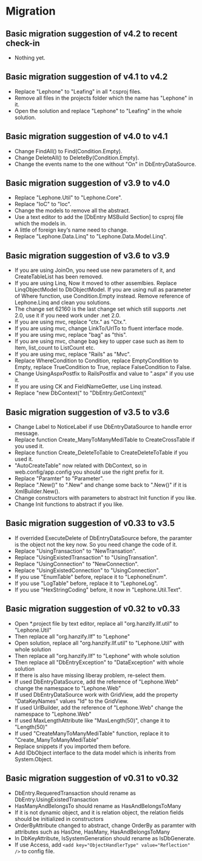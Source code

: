Migration
==========

Basic migration suggestion of v4.2 to recent check-in
----------

* Nothing yet.

Basic migration suggestion of v4.1 to v4.2
----------

* Replace "Lephone" to "Leafing" in all *.csproj files.
* Remove all files in the projects folder which the name has "Lephone" in it.
* Open the solution and replace "Lephone" to "Leafing" in the whole solution.

Basic migration suggestion of v4.0 to v4.1
----------

* Change FindAll() to Find(Condition.Empty).
* Change DeleteAll() to DeleteBy(Condition.Empty).
* Change the events name to the one without "On" in DbEntryDataSource.

Basic migration suggestion of v3.9 to v4.0
----------

* Replace "Lephone.Util" to "Lephone.Core".
* Replace "IoC" to "Ioc".
* Change the models to remove all the abstract.
* Use a text editor to add the [DbEntry MSBuild Section] to csproj file which the models in.
* A little of foreign key‘s name need to change.
* Replace "Lephone.Data.Linq" to "Lephone.Data.Model.Linq".

Basic migration suggestion of v3.6 to v3.9
----------

* If you are using JoinOn, you need use new parameters of it, and CreateTableList has been removed.
* If you are using Linq, Now it moved to other assemlbies. Replace LinqObjectModel to DbObjectModel. If you are using null as parameter of Where function, use Condition.Empty instead. Remove reference of Lephone.Linq and clean you solutions.
* The change set 62160 is the last change set which still supports .net 2.0, use it if you need work under .net 2.0.
* If you are using mvc, replace "ctx." as "Ctx.".
* If you are using mvc, change LinkTo/UrlTo to fluent interface mode.
* If you are using mvc, replace "bag" as "this".
* If you are using mvc, change bag key to upper case such as item to Item, list_count to ListCount etc.
* If you are using mvc, replace "Rails" as "Mvc".
* Replace WhereCondition to Condition, replace EmptyCondition to Empty, replace TrueCondition to True, replace FalseCondition to False.
* Change UsingAspxPostfix to RailsPostfix and value to ".aspx" if you use it.
* If you are using CK<T> and FieldNameGetter<T>, use Linq instead.
* Replace "new DbContext(" to "DbEntry.GetContext("

Basic migration suggestion of v3.5 to v3.6
----------

* Change Label to NoticeLabel if use DbEntryDataSource to handle error message.
* Replace function Create_ManyToManyMediTable to CreateCrossTable if you used it.
* Replace function Create_DeleteToTable to CreateDeleteToTable if you used it.
* "AutoCreateTable" now related with DbContext, so in web.config/app.config you should use the right prefix for it.
* Replace "Paramter" to "Parameter".
* Replace ".New()" to ".New" and change some back to ".New()" if it is XmlBuilder.New().
* Change constructors with parameters to abstract Init function if you like.
* Change Init functions to abstract if you like.

Basic migration suggestion of v0.33 to v3.5
----------

* If overrided ExecuteDelete of DbEntryDataSource before, the paramter is the object not the key now. So you need change the code of it.
* Replace "UsingTransaction" to "NewTransation".
* Replace "UsingExistedTransaction" to "UsingTransation".
* Replace "UsingConnection" to "NewConnection".
* Replace "UsingExistedConnection" to "UsingConnection".
* If you use "EnumTable" before, replace it to "LephoneEnum".
* If you use "LogTable" before, replace it to "LephoneLog".
* If you use "HexStringCoding" before, it now in "Lephone.Util.Text".

Basic migration suggestion of v0.32 to v0.33
----------

* Open *.project file by text editor, replace all "org.hanzify.llf.util" to "Lephone.Util"
* Then replace all "org.hanzify.llf" to "Lephone"
* Open solution, replace all "org.hanzify.llf.util" to "Lephone.Util" with whole solution
* Then replace all "org.hanzify.llf" to "Lephone" with whole solution
* Then replace all "DbEntryException" to "DataException" with whole solution
* If there is also have missing liberay problem, re-select them.
* If used DbEntryDataSource, add the reference of "Lephone.Web" change the namespace to "Lephone.Web"
* If used DbEntryDataSource work with GridView, add the property "DataKeyNames" values "Id" to the GridView.
* If used UrlBuilder, add the reference of "Lephone.Web" change the namespace to "Lephone.Web"
* If used MaxLengthAttribute like "MaxLength(50)", change it to "Length(50)"
* If used "CreateManyToManyMediTable" function, replace it to "Create_ManyToManyMediTable"
* Replace snippets if you imported them before.
* Add IDbObject interface to the data model which is inherits from System.Object.

Basic migration suggestion of v0.31 to v0.32
----------

* DbEntry.RequeredTransaction should rename as DbEntry.UsingExistedTransaction
* HasManyAndBelongsTo should rename as HasAndBelongsToMany
* If it is not dynamic object, and it is relation object, the relation fields should be initialized in constructors
* OrderByAttribute changed to abstract, change OrderBy as paramter with attributes such as HasOne, HasMany, HasAndBelongsToMany
* In DbKeyAttribute, IsSystemGeneration should rename as IsDbGenerate.
* If use Access, add ``<add key="ObjectHandlerType" value="Reflection" />`` to config file.
